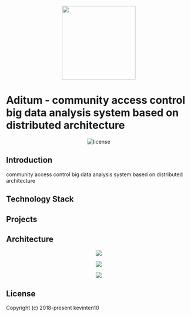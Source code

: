 <p align="center">
  <img src="https://github.com/kevinten10/Air/blob/master/Air.png" style="height:200px"/>
</p>

# Aditum - community access control big data analysis system based on distributed architecture

<p align="center">
  <img src="https://img.shields.io/github/license/mashape/apistatus.svg" alt="license"/>
</p>

## Introduction

community access control big data analysis system based on distributed architecture

## Technology Stack


## Projects


## Architecture

<p align="center">
  <img src="https://github.com/kevinten10/Aditum/blob/master/微服务架构.JPG" />
</p>
<p align="center">
  <img src="https://github.com/kevinten10/Aditum/blob/master/大数据平台架构.JPG" />
</p>
<p align="center">
  <img src="https://github.com/kevinten10/Aditum/blob/master/微服务运行流程.JPG" />
</p>

## License

Copyright (c) 2018-present kevinten10



